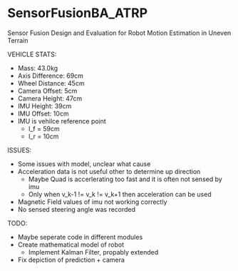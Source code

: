 # SensorFusionBA_ATRP
Sensor Fusion Design and Evaluation for Robot Motion Estimation in Uneven Terrain

VEHICLE STATS:
- Mass: 43.0kg
- Axis Difference: 69cm
- Wheel Distance: 45cm
- Camera Offset: 5cm
- Camera Height: 47cm
- IMU Height: 39cm
- IMU Offset: 10cm
- IMU is vehilce reference point 
    - l_f = 59cm
    - l_r = 10cm

ISSUES:
- Some issues with model, unclear what cause
- Acceleration data is not useful other to determine up direction
    - Maybe Quad is accerlerating too fast and it is often not sensed by imu
    - Only when v_k-1 != v_k != v_k+1 then acceleration can be used
- Magnetic Field values of imu not working correctly
- No sensed steering angle was recorded 

TODO:
- Maybe seperate code in different modules
- Create mathematical model of robot
    - Implement Kalman Filter, propably extended
- Fix depiction of prediction + camera 

